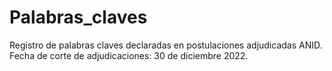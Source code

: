 # Palabras_claves
Registro de palabras claves declaradas en postulaciones adjudicadas ANID.
Fecha de corte de adjudicaciones: 30 de diciembre 2022.
